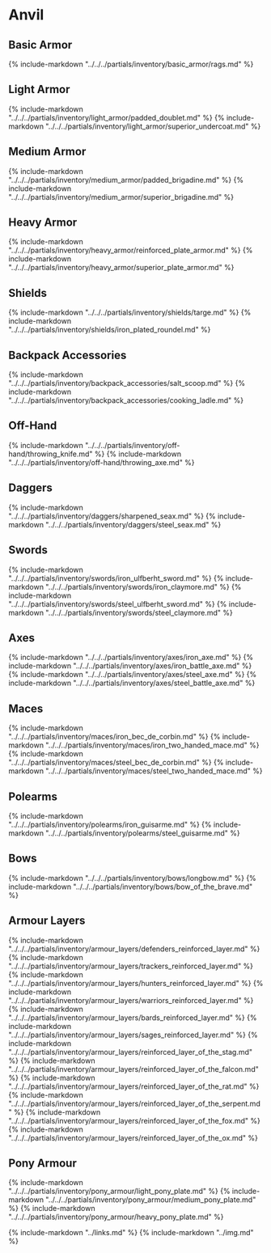 # Anvil

## Basic Armor
{% include-markdown "../../../partials/inventory/basic_armor/rags.md" %}

## Light Armor
{% include-markdown "../../../partials/inventory/light_armor/padded_doublet.md" %}
{% include-markdown "../../../partials/inventory/light_armor/superior_undercoat.md" %}

## Medium Armor
{% include-markdown "../../../partials/inventory/medium_armor/padded_brigadine.md" %}
{% include-markdown "../../../partials/inventory/medium_armor/superior_brigadine.md" %}

## Heavy Armor
{% include-markdown "../../../partials/inventory/heavy_armor/reinforced_plate_armor.md" %}
{% include-markdown "../../../partials/inventory/heavy_armor/superior_plate_armor.md" %}

## Shields
{% include-markdown "../../../partials/inventory/shields/targe.md" %}
{% include-markdown "../../../partials/inventory/shields/iron_plated_roundel.md" %}

## Backpack Accessories
{% include-markdown "../../../partials/inventory/backpack_accessories/salt_scoop.md" %}
{% include-markdown "../../../partials/inventory/backpack_accessories/cooking_ladle.md" %}

## Off-Hand
{% include-markdown "../../../partials/inventory/off-hand/throwing_knife.md" %}
{% include-markdown "../../../partials/inventory/off-hand/throwing_axe.md" %}

## Daggers
{% include-markdown "../../../partials/inventory/daggers/sharpened_seax.md" %}
{% include-markdown "../../../partials/inventory/daggers/steel_seax.md" %}

## Swords
{% include-markdown "../../../partials/inventory/swords/iron_ulfberht_sword.md" %}
{% include-markdown "../../../partials/inventory/swords/iron_claymore.md" %}
{% include-markdown "../../../partials/inventory/swords/steel_ulfberht_sword.md" %}
{% include-markdown "../../../partials/inventory/swords/steel_claymore.md" %}

## Axes
{% include-markdown "../../../partials/inventory/axes/iron_axe.md" %}
{% include-markdown "../../../partials/inventory/axes/iron_battle_axe.md" %}
{% include-markdown "../../../partials/inventory/axes/steel_axe.md" %}
{% include-markdown "../../../partials/inventory/axes/steel_battle_axe.md" %}

## Maces
{% include-markdown "../../../partials/inventory/maces/iron_bec_de_corbin.md" %}
{% include-markdown "../../../partials/inventory/maces/iron_two_handed_mace.md" %}
{% include-markdown "../../../partials/inventory/maces/steel_bec_de_corbin.md" %}
{% include-markdown "../../../partials/inventory/maces/steel_two_handed_mace.md" %}

## Polearms
{% include-markdown "../../../partials/inventory/polearms/iron_guisarme.md" %}
{% include-markdown "../../../partials/inventory/polearms/steel_guisarme.md" %}

## Bows
{% include-markdown "../../../partials/inventory/bows/longbow.md" %}
{% include-markdown "../../../partials/inventory/bows/bow_of_the_brave.md" %}

## Armour Layers
{% include-markdown "../../../partials/inventory/armour_layers/defenders_reinforced_layer.md" %}
{% include-markdown "../../../partials/inventory/armour_layers/trackers_reinforced_layer.md" %}
{% include-markdown "../../../partials/inventory/armour_layers/hunters_reinforced_layer.md" %}
{% include-markdown "../../../partials/inventory/armour_layers/warriors_reinforced_layer.md" %}
{% include-markdown "../../../partials/inventory/armour_layers/bards_reinforced_layer.md" %}
{% include-markdown "../../../partials/inventory/armour_layers/sages_reinforced_layer.md" %}
{% include-markdown "../../../partials/inventory/armour_layers/reinforced_layer_of_the_stag.md" %}
{% include-markdown "../../../partials/inventory/armour_layers/reinforced_layer_of_the_falcon.md" %}
{% include-markdown "../../../partials/inventory/armour_layers/reinforced_layer_of_the_rat.md" %}
{% include-markdown "../../../partials/inventory/armour_layers/reinforced_layer_of_the_serpent.md" %}
{% include-markdown "../../../partials/inventory/armour_layers/reinforced_layer_of_the_fox.md" %}
{% include-markdown "../../../partials/inventory/armour_layers/reinforced_layer_of_the_ox.md" %}

## Pony Armour
{% include-markdown "../../../partials/inventory/pony_armour/light_pony_plate.md" %}
{% include-markdown "../../../partials/inventory/pony_armour/medium_pony_plate.md" %}
{% include-markdown "../../../partials/inventory/pony_armour/heavy_pony_plate.md" %}

{% include-markdown "../links.md" %}
{% include-markdown "../img.md" %}
